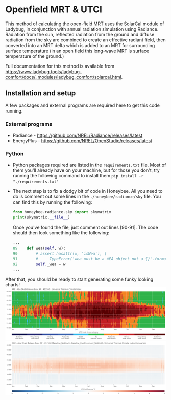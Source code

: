 # Openfield MRT & UTCI

This method of calculating the open-field MRT uses the SolarCal module of Ladybug, in conjunction with annual radiation simulation using Radiance. Radiation from the sun, reflected radiation from the ground and diffuse radiation from the sky are combined to create an effective radiant field, then converted into an MRT delta which is added to an MRT for surrounding surface temperature (in an open field this long-wave MRT is surface temperature of the ground.) 

Full documentation for this method is available from https://www.ladybug.tools/ladybug-comfort/docs/_modules/ladybug_comfort/solarcal.html.

## Installation and setup
A few packages and external programs are required here to get this code running. 

### External programs
- Radiance - https://github.com/NREL/Radiance/releases/latest
- EnergyPlus - https://github.com/NREL/OpenStudio/releases/latest

### Python
- Python packages required are listed in the `requirements.txt` file. Most of them you'll already have on your machine, but for those you don't, try running the following command to install them `pip install -r "./requirements.txt"`

- The next step is to fix a dodgy bit of code in Honeybee. All you need to do is comment out some lines in the `./honeybee/radiance/sky` file. You can find this by running the following:
    ```python
    from honeybee.radiance.sky import skymatrix
    print(skymatrix.__file__)
    ```

    Once you've found the file, just comment out lines [90-91]. The code should then look something like the following:

    ```python
    ...
    89    def wea(self, w):
    90        # assert hasattr(w, 'isWea'), \
    91        #     TypeError('wea must be a WEA object not a {}'.format(type(w)))
    92        self._wea = w
    ...
    ```

After that, you should be ready to start generating some funky looking charts!
![UTCI plot](./samples/utci_comfort_example.png)
![UTCI comparison plot](./samples/utci_comparison_example.png)